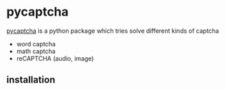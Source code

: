 # pycaptcha
[pycaptcha](https://github.com/bierschi/pycaptcha) is a python package which tries solve different kinds of captcha

- word captcha 
- math captcha
- reCAPTCHA (audio, image)



## installation
